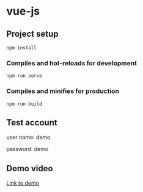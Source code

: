 # vue-js

## Project setup
```
npm install
```

### Compiles and hot-reloads for development
```
npm run serve
```

### Compiles and minifies for production
```
npm run build
```

## Test account

user name: demo

password: demo

## Demo video
[Link to demo](https://www.youtube.com/watch?v=7EVylTREqJk)
